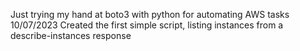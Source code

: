   Just trying my hand at boto3 with python for automating AWS tasks
  10/07/2023  Created the first simple script, listing instances from a describe-instances response
